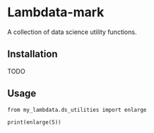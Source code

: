 # Lambdata-mark
A collection of data science utility functions.

## Installation

TODO

## Usage

```
from my_lambdata.ds_utilities import enlarge

print(enlarge(5))
```
